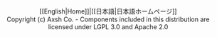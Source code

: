<div align="center">
[[English|Home]]|[[日本語|日本語ホームページ]]<br />
Copyright (c) Axsh Co. - Components included in this distribution are licensed under LGPL 3.0 and Apache 2.0
</div>
